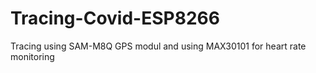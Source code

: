 # Tracing-Covid-ESP8266
Tracing using SAM-M8Q GPS modul and using MAX30101 for heart rate monitoring
